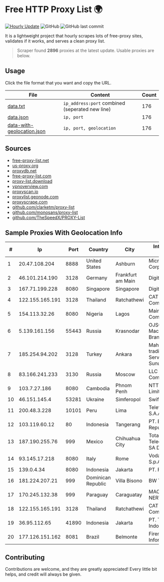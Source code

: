 
# Free HTTP Proxy List 🌍

[![Hourly Update](https://github.com/mertguvencli/http-proxy-list/actions/workflows/main.yml/badge.svg?branch=main)](https://github.com/mertguvencli/http-proxy-list/actions/workflows/main.yml)
![GitHub](https://img.shields.io/github/license/mertguvencli/http-proxy-list)
![GitHub last commit](https://img.shields.io/github/last-commit/mertguvencli/http-proxy-list)

It is a lightweight project that hourly scrapes lots of free-proxy sites, validates if it works, and serves a clean proxy list.


> Scraper found **2896** proxies at the latest update. Usable proxies are below.

## Usage

Click the file format that you want and copy the URL.


|File|Content|Count|
|----|-------|-----|
|[data.txt](https://raw.githubusercontent.com/mertguvencli/http-proxy-list/main/proxy-list/data.txt)|`ip_address:port` combined (seperated new line)|176|
|[data.json](https://raw.githubusercontent.com/mertguvencli/http-proxy-list/main/proxy-list/data.json)|`ip, port`|176|
|[data-with-geolocation.json](https://raw.githubusercontent.com/mertguvencli/http-proxy-list/main/proxy-list/data-with-geolocation.json)|`ip, port, geolocation`|176|

## Sources

* [free-proxy-list.net](https://free-proxy-list.net)
* [us-proxy.org](https://www.us-proxy.org)
* [proxydb.net](http://proxydb.net)
* [free-proxy-list.com](https://free-proxy-list.com/?page=&port=&type%5B%5D=http&type%5B%5D=https&up_time=0&search=Search)
* [proxy-list.download](https://www.proxy-list.download/HTTP)
* [vpnoverview.com](https://vpnoverview.com/privacy/anonymous-browsing/free-proxy-servers)
* [proxyscan.io](https://www.proxyscan.io)
* [proxylist.geonode.com](https://proxylist.geonode.com/api/proxy-list?limit=300&page=1&sort_by=lastChecked&sort_type=desc&protocols=http,https)
* [proxyscrape.com](https://api.proxyscrape.com/v2/?request=displayproxies&protocol=http&timeout=10000&country=all&ssl=all&anonymity=all)
* [github.com/clarketm/proxy-list](https://raw.githubusercontent.com/clarketm/proxy-list/master/proxy-list-raw.txt)
* [github.com/monosans/proxy-list](https://raw.githubusercontent.com/monosans/proxy-list/main/proxies/http.txt)
* [github.com/TheSpeedX/PROXY-List](https://raw.githubusercontent.com/TheSpeedX/PROXY-List/master/http.txt)


## Sample Proxies With Geolocation Info

|#|Ip|Port|Country|City|Internet Service Provider|
|-|--|----|-------|----|-------------------------|
|1|20.47.108.204|8888|United States|Ashburn|Microsoft Corporation|
|2|46.101.214.190|3128|Germany|Frankfurt am Main|DigitalOcean, LLC|
|3|167.71.199.228|8080|Singapore|Singapore|DigitalOcean, LLC|
|4|122.155.165.191|3128|Thailand|Ratchathewi|CAT Telecom Public Company Limited|
|5|154.113.32.26|8080|Nigeria|Lagos|Mainone Cable Company|
|6|5.139.161.156|55443|Russia|Krasnodar|OJSC Rostelecom Macroregional Branch South|
|7|185.254.94.202|3128|Turkey|Ankara|Mahsum Celik trading as ServerPlusInternet Sunucu Hizmetleri|
|8|83.166.241.233|3130|Russia|Moscow|LLC Management Company "Svyaz"|
|9|103.7.27.186|8080|Cambodia|Phnom Penh|NTT (Thailand) Limited|
|10|46.151.145.4|53281|Ukraine|Simferopol|Swift Trace ltd.|
|11|200.48.3.228|10101|Peru|Lima|Telefonica del Peru S.A.A.|
|12|103.119.60.12|80|Indonesia|Tangerang|PT. Eka Mas Republik|
|13|187.190.255.76|999|Mexico|Chihuahua City|Total Play Telecomunicaciones SA De CV|
|14|93.145.17.218|8080|Italy|Rome|Vodafone Italia S.p.A.|
|15|139.0.4.34|8080|Indonesia|Jakarta|PT. First Media, Tbk|
|16|181.224.207.21|999|Dominican Republic|Villa Bisono|BW TELECOM|
|17|170.245.132.38|999|Paraguay|Caraguatay|MACHADO BAEZ, NERY JAVIER|
|18|122.155.165.191|3128|Thailand|Ratchathewi|CAT Telecom Public Company Limited|
|19|36.95.112.65|41890|Indonesia|Jakarta|PT. Telekomunikasi Indonesia|
|20|177.126.151.162|8081|Brazil|Belmonte|Firemicro Informática|



## Contributing

Contributions are welcome, and they are greatly appreciated! Every
little bit helps, and credit will always be given.

